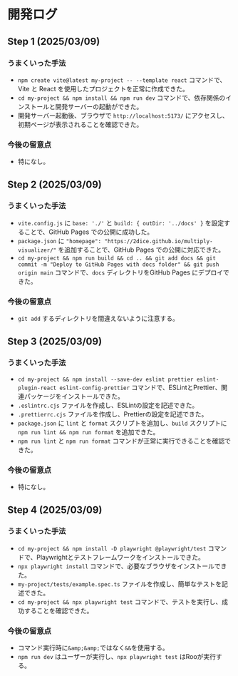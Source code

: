 # 開発ログ

## Step 1 (2025/03/09)

### うまくいった手法

- `npm create vite@latest my-project -- --template react` コマンドで、Vite と React を使用したプロジェクトを正常に作成できた。
- `cd my-project && npm install && npm run dev` コマンドで、依存関係のインストールと開発サーバーの起動ができた。
- 開発サーバー起動後、ブラウザで `http://localhost:5173/` にアクセスし、初期ページが表示されることを確認できた。

### 今後の留意点

- 特になし。
## Step 2 (2025/03/09)

### うまくいった手法

- `vite.config.js` に `base: './'` と `build: { outDir: '../docs' }` を設定することで、GitHub Pages での公開に成功した。
- `package.json` に `"homepage": "https://2dice.github.io/multiply-visualizer/"` を追加することで、GitHub Pages での公開に対応できた。
- `cd my-project && npm run build && cd .. && git add docs && git commit -m "Deploy to GitHub Pages with docs folder" && git push origin main` コマンドで、`docs` ディレクトリをGitHub Pages にデプロイできた。

### 今後の留意点

- `git add` するディレクトリを間違えないように注意する。
## Step 3 (2025/03/09)

### うまくいった手法

- `cd my-project && npm install --save-dev eslint prettier eslint-plugin-react eslint-config-prettier` コマンドで、ESLintとPrettier、関連パッケージをインストールできた。
- `.eslintrc.cjs` ファイルを作成し、ESLintの設定を記述できた。
- `.prettierrc.cjs` ファイルを作成し、Prettierの設定を記述できた。
- `package.json` に `lint` と `format` スクリプトを追加し、`build` スクリプトに `npm run lint && npm run format` を追加できた。
- `npm run lint` と `npm run format` コマンドが正常に実行できることを確認できた。

### 今後の留意点

- 特になし。
## Step 4 (2025/03/09)

### うまくいった手法

- `cd my-project && npm install -D playwright @playwright/test` コマンドで、Playwrightとテストフレームワークをインストールできた。
- `npx playwright install` コマンドで、必要なブラウザをインストールできた。
- `my-project/tests/example.spec.ts` ファイルを作成し、簡単なテストを記述できた。
- `cd my-project && npx playwright test` コマンドで、テストを実行し、成功することを確認できた。

### 今後の留意点
- コマンド実行時に`&amp;&amp;`ではなく`&&`を使用する。
- `npm run dev` はユーザーが実行し、`npx playwright test` はRooが実行する。